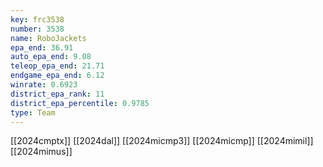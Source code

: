```yaml
---
key: frc3538
number: 3538
name: RoboJackets
epa_end: 36.91
auto_epa_end: 9.08
teleop_epa_end: 21.71
endgame_epa_end: 6.12
winrate: 0.6923
district_epa_rank: 11
district_epa_percentile: 0.9785
type: Team
---
```

[[2024cmptx]]
[[2024dal]]
[[2024micmp3]]
[[2024micmp]]
[[2024mimil]]
[[2024mimus]]
